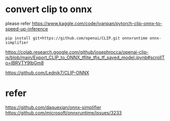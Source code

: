 # convert clip to onnx 
please refer
https://www.kaggle.com/code/ivanpan/pytorch-clip-onnx-to-speed-up-inference

```
pip install git+https://github.com/openai/CLIP.git onnxruntime onnx-simplifier
```

https://colab.research.google.com/github/josephrocca/openai-clip-js/blob/main/Export_CLIP_to_ONNX_tflite_tfjs_tf_saved_model.ipynb#scrollTo=IBRVTY9lbGm8

https://github.com/Lednik7/CLIP-ONNX


# refer 
https://github.com/daquexian/onnx-simplifier
https://github.com/microsoft/onnxruntime/issues/3233